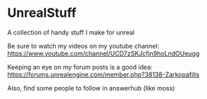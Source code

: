 # UnrealStuff
A collection of handy stuff I make for unreal

Be sure to watch my videos on my youtube channel: https://www.youtube.com/channel/UCD7zSKJcfjn9hoLndOUeugg

Keeping an eye on my forum posts is a good idea: https://forums.unrealengine.com/member.php?38138-Zarkopafilis

Also, find some people to follow in answerhub (like moss)
